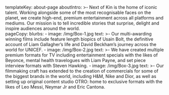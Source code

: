 templateKey: about-page
aboutIntro: >-
  Next of Kin is the home of iconic talent. Working alongside some of the most
  recognisable faces on the planet, we create high-end, premium entertainment
  across all platforms and mediums. Our mission is to tell incredible stories
  that surprise, delight and inspire audiences around the world.  
pageCopy:
  blurbs:
    - image: /img/Box-1.jpg
      text: >-
        Our multi-awarding winning films include feature length biopics of Usain
        Bolt, the definitive account of Liam Gallagher’s life and David
        Beckham’s journey across the world for UNICEF.
    - image: /img/Box-2.jpg
      text: >-
        We have created multiple premium formats for TV including entertainment
        specials with the likes of Beyonce, mental health travelogues with Liam
        Payne, and set piece interview formats with Steven Hawking.
    - image: /img/Box-3.jpg
      text: >-
        Our filmmaking craft has extended to the creation of commercials for
        some of the biggest brands in the world, including H&M, Nike and Dior,
        as well as setting up original content studio OTRO: home to exclusive
        formats with the likes of Leo Messi, Neymar Jr and Eric Cantona.
